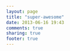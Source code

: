 ```yaml
---
layout: page
title: "super-awesome"
date: 2013-06-16 19:43
comments: true
sharing: true
footer: true
---
```

